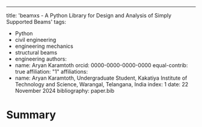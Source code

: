 ---
title: 'beamxs - A Python Library for Design and Analysis of Simply Supported Beams'
tags:
  - Python
  - civil engineering
  - engineering mechanics
  - structural beams
  - engineering
authors:
  - name: Aryan Karamtoth
    orcid: 0000-0000-0000-0000
    equal-contrib: true
    affiliation: "1"
affiliations:
 - name: Aryan Karamtoth, Undergraduate Student, Kakatiya Institute of Technology and Science, Warangal, Telangana, India
   index: 1
date: 22 November 2024
bibliography: paper.bib

# Summary


